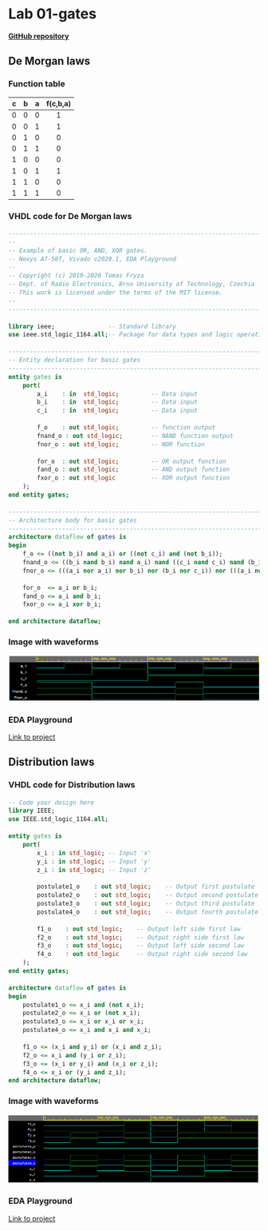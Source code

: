 # Lab 01-gates

**[GitHub repository](https://github.com/mkousal/Digital-electronics-1)**

## De Morgan laws
### Function table

| **c** | **b** |**a** | **f(c,b,a)** |
| :-: | :-: | :-: | :-: |
| 0 | 0 | 0 | 1 |
| 0 | 0 | 1 | 1 |
| 0 | 1 | 0 | 0 |
| 0 | 1 | 1 | 0 |
| 1 | 0 | 0 | 0 |
| 1 | 0 | 1 | 1 |
| 1 | 1 | 0 | 0 |
| 1 | 1 | 1 | 0 |

### VHDL code for De Morgan laws

```vhdl
------------------------------------------------------------------------
--
-- Example of basic OR, AND, XOR gates.
-- Nexys A7-50T, Vivado v2020.1, EDA Playground
--
-- Copyright (c) 2019-2020 Tomas Fryza
-- Dept. of Radio Electronics, Brno University of Technology, Czechia
-- This work is licensed under the terms of the MIT license.
--
------------------------------------------------------------------------

library ieee;               -- Standard library
use ieee.std_logic_1164.all;-- Package for data types and logic operations

------------------------------------------------------------------------
-- Entity declaration for basic gates
------------------------------------------------------------------------
entity gates is
    port(
        a_i    : in  std_logic;         -- Data input
        b_i    : in  std_logic;         -- Data input
        c_i    : in  std_logic;			-- Data input
        
        f_o    : out std_logic;			-- function output
        fnand_o : out std_logic;		-- NAND function output
        fnor_o : out std_logic;			-- NOR function
        
        for_o  : out std_logic;         -- OR output function
        fand_o : out std_logic;         -- AND output function
        fxor_o : out std_logic          -- XOR output function
    );
end entity gates;

------------------------------------------------------------------------
-- Architecture body for basic gates
------------------------------------------------------------------------
architecture dataflow of gates is
begin
	f_o <= ((not b_i) and a_i) or ((not c_i) and (not b_i));
    fnand_o <= ((b_i nand b_i) nand a_i) nand ((c_i nand c_i) nand (b_i nand b_i));    
    fnor_o <= (((a_i nor a_i) nor b_i) nor (b_i nor c_i)) nor (((a_i nor a_i) nor b_i) nor (b_i nor c_i));
	
    for_o  <= a_i or b_i;
    fand_o <= a_i and b_i;
    fxor_o <= a_i xor b_i;

end architecture dataflow;
```

### Image with waveforms
![De Morgan's law](img/waveform1.png)

### EDA Playground
[Link to project](https://www.edaplayground.com/x/bzeH)

## Distribution laws

### VHDL code for Distribution laws
```vhdl
-- Code your design here
library IEEE;
use IEEE.std_logic_1164.all;

entity gates is
	port(
    	x_i	: in std_logic;	-- Input 'x'
        y_i	: in std_logic;	-- Input 'y'
        z_i	: in std_logic;	-- Input 'z'
        
        postulate1_o	: out std_logic;	-- Output first postulate
        postulate2_o	: out std_logic;	-- Output second postulate
        postulate3_o	: out std_logic;	-- Output third postulate
        postulate4_o	: out std_logic;	-- Output fourth postulate
        
        f1_o	: out std_logic;	-- Output left side first law
        f2_o	: out std_logic;	-- Output right side first law
        f3_o	: out std_logic;	-- Output left side second law
        f4_o	: out std_logic		-- Output right side second law
    );
end entity gates;

architecture dataflow of gates is
begin
	postulate1_o <= x_i and (not x_i);
    postulate2_o <= x_i or (not x_i);
    postulate3_o <= x_i or x_i or x_i;
    postulate4_o <= x_i and x_i and x_i;
    
    f1_o <= (x_i and y_i) or (x_i and z_i);
    f2_o <= x_i and (y_i or z_i);
    f3_o <= (x_i or y_i) and (x_i or z_i);
    f4_o <= x_i or (y_i and z_i);
end architecture dataflow;
```

### Image with waveforms
![Distribution laws](img/waveform2.png)

### EDA Playground
[Link to project](https://www.edaplayground.com/x/Qkkb)